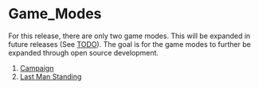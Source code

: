 # **Game_Modes**
For this release, there are only two game modes. This will be expanded in future releases (See [TODO][todo]). The goal is for the game modes to further be expanded through open source development.

1. [Campaign][campaign]
2. [Last Man Standing][lms]

[todo]: /TODO.md
[campaign]: ./campaign.md
[lms]: ./lms.md